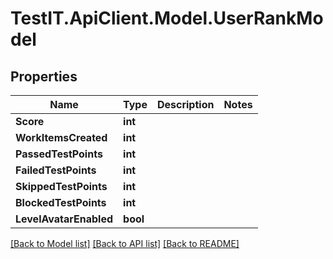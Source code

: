 # TestIT.ApiClient.Model.UserRankModel

## Properties

Name | Type | Description | Notes
------------ | ------------- | ------------- | -------------
**Score** | **int** |  | 
**WorkItemsCreated** | **int** |  | 
**PassedTestPoints** | **int** |  | 
**FailedTestPoints** | **int** |  | 
**SkippedTestPoints** | **int** |  | 
**BlockedTestPoints** | **int** |  | 
**LevelAvatarEnabled** | **bool** |  | 

[[Back to Model list]](../README.md#documentation-for-models) [[Back to API list]](../README.md#documentation-for-api-endpoints) [[Back to README]](../README.md)

